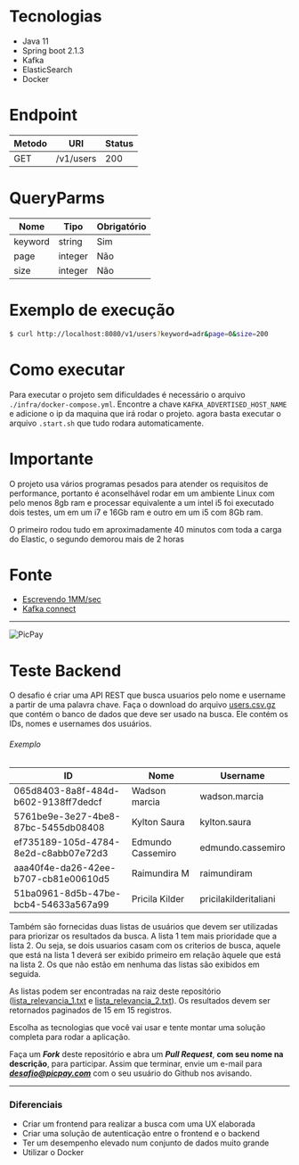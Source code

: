 # Tecnologias
* Java 11
* Spring boot 2.1.3
* Kafka
* ElasticSearch
* Docker

# Endpoint
 | Metodo | URI | Status |
 |--------| ----|--------|
 | GET | /v1/users | 200 |
 
# QueryParms
 | Nome    | Tipo    | Obrigatório |
 | ------- | ------- | ----------- |
 | keyword | string  | Sim         |
 | page    | integer | Não         |
 | size    | integer | Não         |
 
# Exemplo de execução

```bash
$ curl http://localhost:8080/v1/users?keyword=adr&page=0&size=200
``` 

# Como executar
Para executar o projeto sem dificuldades é necessário o arquivo ```./infra/docker-compose.yml```.
Encontre a chave ```KAFKA_ADVERTISED_HOST_NAME``` e adicione o ip da maquina que irá rodar o projeto.
agora basta executar o arquivo ```.start.sh``` que tudo rodara automaticamente.

# Importante 
O projeto usa vários programas pesados para atender os requisitos de performance, portanto é aconselhável rodar em um ambiente Linux com pelo menos 8gb ram e processar equivalente a um intel i5
foi executado dois testes, um em um i7 e 16Gb ram e outro em um i5 com 8Gb ram.

O primeiro rodou tudo em aproximadamente 40 minutos com toda a carga do Elastic, o segundo demorou mais de 2 horas

# Fonte 
* [Escrevendo 1MM/sec](https://medium.appbase.io/benchmarking-elasticsearch-1-million-writes-per-sec-bf37e7ca8a4c)
* [Kafka connect](https://medium.appbase.io/benchmarking-elasticsearch-1-million-writes-per-sec-bf37e7ca8a4c)


---

![PicPay](https://user-images.githubusercontent.com/1765696/26998603-711fcf30-4d5c-11e7-9281-0d9eb20337ad.png)

# Teste Backend

O desafio é criar uma API REST que busca usuarios pelo nome e username a partir de uma palavra chave. Faça o download do arquivo [users.csv.gz](https://s3.amazonaws.com/careers-picpay/users.csv.gz) que contém o banco de dados que deve ser usado na busca. Ele contém os IDs, nomes e usernames dos usuários.

###### Exemplo
| ID                                   | Nome              | Username             |
|--------------------------------------|-------------------|----------------------|
| 065d8403-8a8f-484d-b602-9138ff7dedcf | Wadson marcia     | wadson.marcia        |
| 5761be9e-3e27-4be8-87bc-5455db08408  | Kylton Saura      | kylton.saura         |
| ef735189-105d-4784-8e2d-c8abb07e72d3 | Edmundo Cassemiro | edmundo.cassemiro    |
| aaa40f4e-da26-42ee-b707-cb81e00610d5 | Raimundira M      | raimundiram          |
| 51ba0961-8d5b-47be-bcb4-54633a567a99 | Pricila Kilder    | pricilakilderitaliani|



Também são fornecidas duas listas de usuários que devem ser utilizadas para priorizar os resultados da busca. A lista 1 tem mais prioridade que a lista 2. Ou seja, se dois usuarios casam com os criterios de busca, aquele que está na lista 1 deverá ser exibido primeiro em relação àquele que está na lista 2. Os que não estão em nenhuma das listas são exibidos em seguida.

As listas podem ser encontradas na raiz deste repositório ([lista_relevancia_1.txt](lista_relevancia_1.txt) e [lista_relevancia_2.txt](lista_relevancia_2.txt)).
Os resultados devem ser retornados paginados de 15 em 15 registros.

Escolha as tecnologias que você vai usar e tente montar uma solução completa para rodar a aplicação.

Faça um ***Fork*** deste repositório e abra um ***Pull Request***, **com seu nome na descrição**, para participar. Assim que terminar, envie um e-mail para ***desafio@picpay.com*** com o seu usuário do Github nos avisando.

-----

### Diferenciais

- Criar um frontend para realizar a busca com uma UX elaborada
- Criar uma solução de autenticação entre o frontend e o backend
- Ter um desempenho elevado num conjunto de dados muito grande
- Utilizar o Docker

